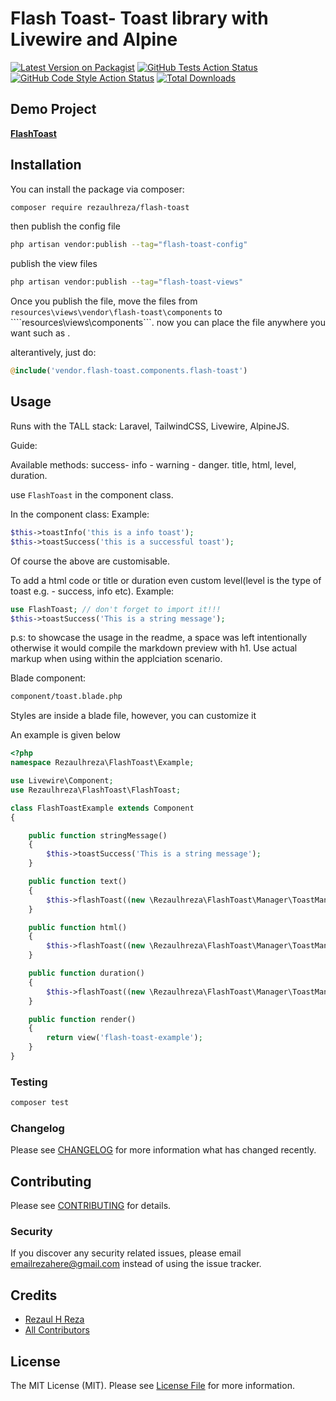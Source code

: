 # Flash Toast- Toast library with Livewire and Alpine
[![Latest Version on Packagist](https://img.shields.io/packagist/v/rezaulhreza/flash-toast.svg?style=flat-square)](https://packagist.org/packages/rezaulhreza/flash-toast)
[![GitHub Tests Action Status](https://img.shields.io/github/workflow/status/rezaulhreza/flash-toast/run-tests?label=tests)](https://github.com/rezaulhreza/flash-toast/actions?query=workflow%3Arun-tests+branch%3Amain)
[![GitHub Code Style Action Status](https://img.shields.io/github/workflow/status/rezaulhreza/flash-toast/Fix%20PHP%20code%20style%20issues?label=code%20style)](https://github.com/rezaulhreza/flash-toast/actions?query=workflow%3A"Fix+PHP+code+style+issues"+branch%3Amain)
[![Total Downloads](https://img.shields.io/packagist/dt/rezaulhreza/flash-toast.svg?style=flat-square)](https://packagist.org/packages/rezaulhreza/flash-toast)

## Demo Project
**[FlashToast](https://github.com/rezaulhreza/flash-toast)** 

## Installation

You can install the package via composer:

```bash
composer require rezaulhreza/flash-toast
```
then publish the config file 
```bash
php artisan vendor:publish --tag="flash-toast-config"
```
publish the view files
```bash
php artisan vendor:publish --tag="flash-toast-views"
```
Once you publish the file, move the files from 
```resources\views\vendor\flash-toast\components``` 
to 
````resources\views\components```.
now you can place the file anywhere you want such as <x-flash-toast/>.

alterantively, just do:
```php
@include('vendor.flash-toast.components.flash-toast')
```

## Usage
Runs with the TALL stack: Laravel, TailwindCSS, Livewire, AlpineJS.

Guide:

Available methods:
success- info - warning - danger.
title, html, level, duration.

use ```FlashToast``` in the component class.

In the component class:
Example:

```php
$this->toastInfo('this is a info toast');
$this->toastSuccess('this is a successful toast');
```

Of course the above are customisable.

To add a html code or title or duration even custom level(level is the type of toast e.g. - success, info etc).
Example:

 ```php
use FlashToast; // don't forget to import it!!!
 $this->toastSuccess('This is a string message');
 ```

p.s: to showcase the usage in the readme, a space was left intentionally otherwise it would compile the markdown preview with h1. Use actual markup when using within the applciation scenario.


Blade component:
```bash
component/toast.blade.php
```
Styles are inside a blade file, however, you can customize it


An example is given below
```php
<?php
namespace Rezaulhreza\FlashToast\Example;

use Livewire\Component;
use Rezaulhreza\FlashToast\FlashToast;

class FlashToastExample extends Component
{

    public function stringMessage()
    {
        $this->toastSuccess('This is a string message');
    }

    public function text()
    {
        $this->flashToast((new \Rezaulhreza\FlashToast\Manager\ToastManager)->text('Some text'));
    }

    public function html()
    {
        $this->flashToast((new \Rezaulhreza\FlashToast\Manager\ToastManager)->title('My title')->level('warning')->html('<h2 class="text-2xl">Sub title</h2> <b>Warning</b>'));
    }

    public function duration()
    {
        $this->flashToast((new \Rezaulhreza\FlashToast\Manager\ToastManager)->text('Showing for 200 ms')->showForMilliseconds(200));
    }

    public function render()
    {
        return view('flash-toast-example');
    }
}
```

### Testing

```bash
composer test
```

### Changelog

Please see [CHANGELOG](CHANGELOG.md) for more information what has changed recently.

## Contributing

Please see [CONTRIBUTING](CONTRIBUTING.md) for details.

### Security

If you discover any security related issues, please email emailrezahere@gmail.com instead of using the issue tracker.

## Credits

-   [Rezaul H Reza](https://github.com/rezaulhreza)
-   [All Contributors](../../contributors)

## License

The MIT License (MIT). Please see [License File](LICENSE.md) for more information.
